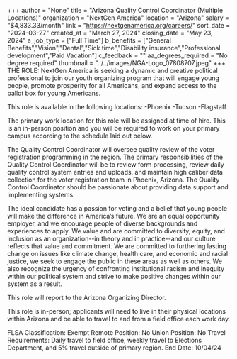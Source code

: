 +++
author = "None"
title = "Arizona Quality Control Coordinator (Multiple Locations)"
organization = "NextGen America"
location = "Arizona"
salary = "$4,833.33/month"
link = "https://nextgenamerica.org/careers/"
sort_date = "2024-03-27"
created_at = "March 27, 2024"
closing_date = "May 23, 2024"
a_job_type = ["Full Time"]
b_benefits = ["General Benefits","Vision","Dental","Sick time","Disability insurance","Professional development","Paid Vacation"]
c_feedback = ""
aa_degrees_required = "No degree required"
thumbnail = "../../images/NGA-Logo_07808707.jpeg"
+++
THE ROLE: 
NextGen America is seeking a dynamic and creative political professional to join our youth organizing program that will engage young people, promote prosperity for all Americans, and expand access to the ballot box for young Americans.

This role is available in the following locations: 
-Phoenix
-Tucson
-Flagstaff

The primary work location for this role will be assigned at time of hire. This is an in-person position and you will be required to work on your primary campus according to the schedule laid out below. 

The Quality Control Coordinator will oversee quality review of the voter registration programming in the region. The primary responsibilities of the Quality Control Coordinator will be to review form processing, review daily quality control system entries and uploads, and maintain high caliber data collection for the voter registration team in Phoenix, Arizona. The Quality Control Coordinator should be passionate about providing data support and implementing systems.

The ideal candidate has a passion for voting and a belief that young people will make the difference in America’s future. We are an equal opportunity employer, and we encourage people of diverse backgrounds and experiences to apply. We value and are committed to diversity, equity, and inclusion as an organization--in theory and in practice--and our culture reflects that value and commitment. We are committed to furthering lasting change on issues like climate change, health care, and economic and racial justice, we seek to engage the public in these areas as well as others. We also recognize the urgency of confronting institutional racism and inequity within our political system and strive to make positive changes within our system as a result.

This role will report to the Arizona Organizing Director. 

This role is in-person; applicants will need to live in their physical locations within Arizona and be able to travel to and from a field office each work day.

FLSA Classification: Exempt
Remote Position: No
Union Position: No 
Travel Requirements: Daily travel to field office, weekly travel to Elections Department, and 5% travel outside of primary region.
End Date: 10/04/24

